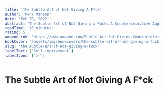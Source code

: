 ```yaml
---
title: 'The Subtle Art of Not Giving A F*ck'
author: 'Mark Manson'
date: 'Feb 20, 2022'
abstract: "The Subtle Art of Not Giving a Fuck: A Counterintuitive Approach to Living a Good Life (first published in 2016) is the second book by blogger and author Mark Manson. In it, Manson argues that life's struggles give it meaning, and that the mindless positivity of typical self-help books is neither practical nor helpful."
readTime: '15 minutes'
rating: 5
amazonLink: 'https://www.amazon.com/Subtle-Art-Not-Giving-Counterintuitive/dp/0062457713'
bookCover: '/assets/img/bookcovers/the-subtle-art-of-not-giving-a-fuck.jpg'
slug: 'the-subtle-art-of-not-giving-a-fuck'
labelText: ['Self-improvement']
labelIcons: ['📈']
---
```


# The Subtle Art of Not Giving A F*ck